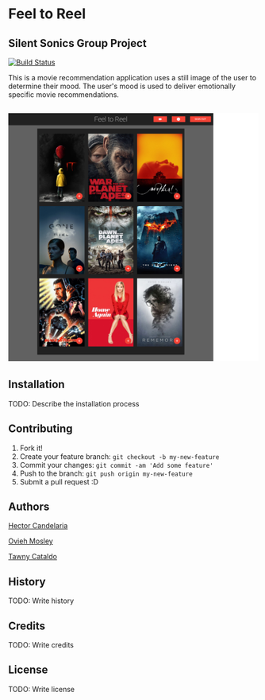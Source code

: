 # Feel to Reel
Silent Sonics Group Project
---
[![Build Status](https://travis-ci.org/ovieh/Movie-Feels.svg?branch=master)](https://travis-ci.org/ovieh/Movie-Feels)

This is a movie recommendation application uses a still image of the user to determine their mood. The user's mood is used to deliver emotionally specific movie recommendations.

![Site Preview](public/assets/images/screencapture.png)
---
## Installation

TODO: Describe the installation process

## Contributing

1. Fork it!
2. Create your feature branch: `git checkout -b my-new-feature`
3. Commit your changes: `git commit -am 'Add some feature'`
4. Push to the branch: `git push origin my-new-feature`
5. Submit a pull request :D

## Authors
[Hector Candelaria](https://github.com/hcandelaria)

[Ovieh Mosley](https://github.com/ovieh)

[Tawny Cataldo](https://github.com/tawnycat)

## History

TODO: Write history

## Credits

TODO: Write credits

## License

TODO: Write license


